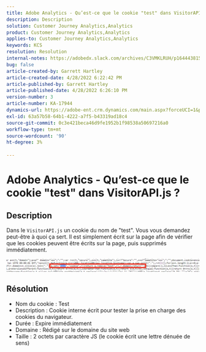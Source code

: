 ```yaml
---
title: Adobe Analytics - Qu’est-ce que le cookie "test" dans VisitorAPI.js ?
description: Description
solution: Customer Journey Analytics,Analytics
product: Customer Journey Analytics,Analytics
applies-to: Customer Journey Analytics,Analytics
keywords: KCS
resolution: Resolution
internal-notes: https://adobedx.slack.com/archives/C3VMKLRUH/p1644438152582239
bug: false
article-created-by: Garrett Hartley
article-created-date: 4/28/2022 6:22:42 PM
article-published-by: Garrett Hartley
article-published-date: 4/28/2022 6:26:10 PM
version-number: 3
article-number: KA-17944
dynamics-url: https://adobe-ent.crm.dynamics.com/main.aspx?forceUCI=1&pagetype=entityrecord&etn=knowledgearticle&id=b22f4b30-20c7-ec11-a7b6-0022480a10ee
exl-id: 63a57b58-64b1-4222-a7f5-b43319ad18c4
source-git-commit: 0c3e421beca46d9fe1952b1f98538a50697216a0
workflow-type: tm+mt
source-wordcount: '90'
ht-degree: 3%

---
```


# Adobe Analytics - Qu’est-ce que le cookie &quot;test&quot; dans VisitorAPI.js ?

## Description


Dans le `VisitorAPI.js` un cookie du nom de &quot;test&quot;. Vous vous demandez peut-être à quoi ça sert. Il est simplement écrit sur la page afin de vérifier que les cookies peuvent être écrits sur la page, puis supprimés immédiatement.

![](assets/___b32f4b30-20c7-ec11-a7b6-0022480a10ee___.png)


## Résolution


- Nom du cookie : Test
- Description : Cookie interne écrit pour tester la prise en charge des cookies du navigateur.
- Durée : Expire immédiatement
- Domaine : Rédigé sur le domaine du site web
- Taille : 2 octets par caractère JS (le cookie écrit une lettre dénuée de sens)
